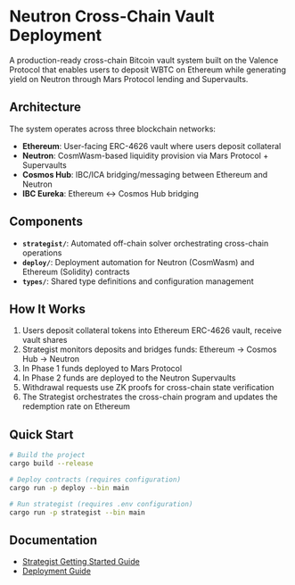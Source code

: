 # Neutron Cross-Chain Vault Deployment

A production-ready cross-chain Bitcoin vault system built on the Valence Protocol that enables users to deposit WBTC on Ethereum while generating yield on Neutron through Mars Protocol lending and Supervaults.

## Architecture

The system operates across three blockchain networks:
- **Ethereum**: User-facing ERC-4626 vault where users deposit collateral
- **Neutron**: CosmWasm-based liquidity provision via Mars Protocol + Supervaults  
- **Cosmos Hub**: IBC/ICA bridging/messaging between Ethereum and Neutron
- **IBC Eureka**: Ethereum ↔ Cosmos Hub bridging

## Components

- **`strategist/`**: Automated off-chain solver orchestrating cross-chain operations
- **`deploy/`**: Deployment automation for Neutron (CosmWasm) and Ethereum (Solidity) contracts
- **`types/`**: Shared type definitions and configuration management

## How It Works

1. Users deposit collateral tokens into Ethereum ERC-4626 vault, receive vault shares
2. Strategist monitors deposits and bridges funds: Ethereum → Cosmos Hub → Neutron
3. In Phase 1 funds deployed to Mars Protocol
4. In Phase 2 funds are deployed to the Neutron Supervaults
5. Withdrawal requests use ZK proofs for cross-chain state verification
6. The Strategist orchestrates the cross-chain program and updates the redemption rate on Ethereum

## Quick Start

```bash
# Build the project
cargo build --release

# Deploy contracts (requires configuration)
cargo run -p deploy --bin main

# Run strategist (requires .env configuration)
cargo run -p strategist --bin main
```

## Documentation

- [Strategist Getting Started Guide](strategist/strategist_getting_started.md)
- [Deployment Guide](deploy/README.md)
